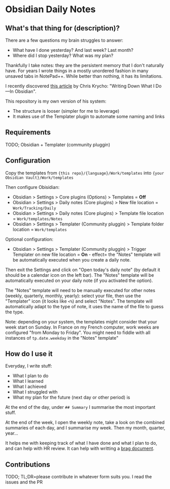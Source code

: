 # Obsidian Daily Notes
## What's that thing for (description)?
There are a few questions my brain struggles to answer:
- What have I done yesterday? And last week? Last month?
- Where did I stop yesterday? What was my plan?

Thankfully I take notes: they are the persistent memory that I don't naturally have.
For years I wrote things in a mostly unordered fashion in many unsaved tabs in NotePad++.
While better than nothing, it has its limitations.

I recently discovered [this article](https://v5.chriskrycho.com/journal/writing-down-what-i-do-in-obsidian/) by Chris Krycho: "Writing Down What I Do—In Obsidian".

This repository is my own version of his system:
- The structure is looser (simpler for me to leverage)
- It makes use of the Templater plugin to automate some naming and links

## Requirements
TODO; Obsidian + Templater (community pluggin)
## Configuration
Copy the templates from `{this repo}/{language}/Work/templates` into `{your Obsidian Vault}/Work/templates`

Then configure Obisidian:
- Obsidian > Settings > Core plugins (Options) > Templates = **Off**
- Obsidian > Settings > Daily notes (Core plugins) > New file location = `Work/Tracking/Daily`
- Obsidian > Settings > Daily notes (Core plugins) > Template file location = `Work/templates/Notes`
- Obsidian > Settings > Templater (Community pluggin) > Template folder location = `Work/templates`

Optional configuration:
- Obsidian > Settings > Templater (Community pluggin) > Trigger Templater on new file location = **On** - effect= the "Notes" template will be automatically executed when you create a daily note.

Then exit the Settings and click on "Open today's daily note" (by default it should be a calendar icon on the left bar).
The "Notes" template will be automatically executed on your daily note (if you activated the option).

The "Notes" template will need to be manually executed for other notes (weekly, quarterly, monthly, yearly): select your file, then use the "Templater" icon (it looks like `<%`) and select "Notes".
The template will automatically adapt to the type of note, it uses the name of the file to guess the type.

Note: depending on your system, the templates might consider that your week start on Sunday.
In France on my French computer, work weeks are configured "from Monday to Friday".
You might need to fiddle with all instances of `tp.date.weekday` in the "Notes" template"

## How do I use it
Everyday, I write stuff:
- What I plan to do
- What I learned
- What I achieved
- What I struggled with
- What my plan for the future (next day or other period) is

At the end of the day, under `## Summary` I summarise the most important stuff.

At the end of the week, I open the weekly note, take a look on the combined summaries of each day, and I summarise my week.
Then my month, quarter, year...

It helps me with keeping track of what I have done and what I plan to do, and can help with HR review.
It can help with writting a [brag document](https://jvns.ca/blog/brag-documents/).


## Contributions
TODO;
TL;DR=please contribute in whatever form suits you.
I read the issues and the PR
